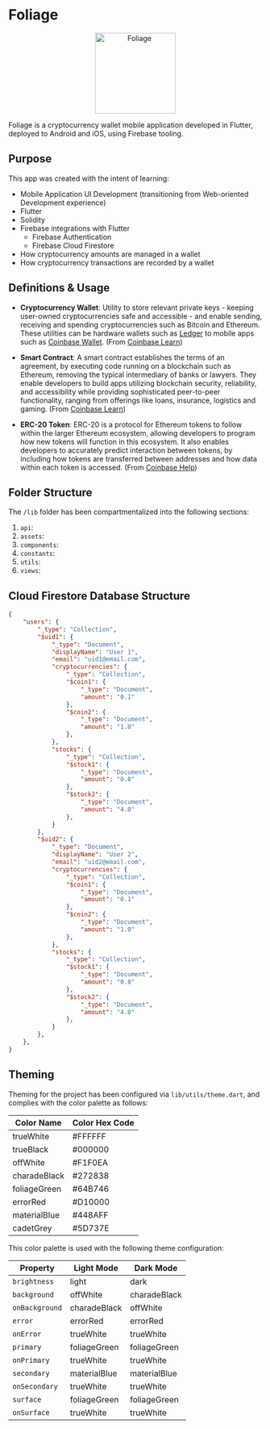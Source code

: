 # Foliage #

<p align="center">
<img src="https://raw.githubusercontent.com/AVS1508/foliage/main/lib/assets/images/icon_alpha.png" alt="Foliage" width="160px" height="160px"/>
</p>

Foliage is a cryptocurrency wallet mobile application developed in Flutter, deployed to Android and iOS, using Firebase tooling.

## Purpose ##

This app was created with the intent of learning:

- Mobile Application UI Development (transitioning from Web-oriented Development experience)
- Flutter
- Solidity
- Firebase integrations with Flutter
    - Firebase Authentication
    - Firebase Cloud Firestore
- How cryptocurrency amounts are managed in a wallet
- How cryptocurrency transactions are recorded by a wallet

## Definitions & Usage ##

- **Cryptocurrency Wallet**: Utility to store relevant private keys - keeping user-owned cryptocurrencies safe and accessible - and enable sending, receiving and spending cryptocurrencies such as Bitcoin and Ethereum. These utilities can be hardware wallets such as [Ledger](https://www.ledger.com/) to mobile apps such as [Coinbase Wallet](https://wallet.coinbase.com/). (From [Coinbase Learn](https://www.coinbase.com/learn/crypto-basics/what-is-a-crypto-wallet))

- **Smart Contract**: A smart contract establishes the terms of an agreement, by executing code running on a blockchain such as Ethereum, removing the typical intermediary of banks or lawyers. They enable developers to build apps utilizing blockchain security, reliability, and accessibility while providing sophisticated peer-to-peer functionality, ranging from offerings like loans, insurance, logistics and gaming. (From [Coinbase Learn](https://www.coinbase.com/learn/crypto-basics/what-is-a-smart-contract))

- **ERC-20 Token**: ERC-20 is a protocol for Ethereum tokens to follow within the larger Ethereum ecosystem, allowing developers to program how new tokens will function in this ecosystem. It also enables developers to accurately predict interaction between tokens, by including how tokens are transferred between addresses and how data within each token is accessed. (From [Coinbase Help](https://help.coinbase.com/en/coinbase/getting-started/crypto-education/what-is-erc20))

## Folder Structure ##

The `/lib` folder has been compartmentalized into the following sections:

1. `api`:
2. `assets`:
3. `components`:
4. `constants`:
5. `utils`:
6. `views`:

## Cloud Firestore Database Structure ##

```json
{
    "users": {
        "_type": "Collection",
        "$uid1": {
            "_type": "Document",
            "displayName": "User 1",
            "email": "uid1@email.com",
            "cryptocurrencies": {
                "_type": "Collection",
                "$coin1": {
                    "_type": "Document",
                    "amount": "0.1"
                },
                "$coin2": {
                    "_type": "Document",
                    "amount": "1.0"
                },
            },
            "stocks": {
                "_type": "Collection",
                "$stock1": {
                    "_type": "Document",
                    "amount": "0.8"
                },
                "$stock2": {
                    "_type": "Document",
                    "amount": "4.0"
                },
            }
        },
        "$uid2": {
            "_type": "Document",
            "displayName": "User 2",
            "email": "uid2@email.com",
            "cryptocurrencies": {
                "_type": "Collection",
                "$coin1": {
                    "_type": "Document",
                    "amount": "0.1"
                },
                "$coin2": {
                    "_type": "Document",
                    "amount": "1.0"
                },
            },
            "stocks": {
                "_type": "Collection",
                "$stock1": {
                    "_type": "Document",
                    "amount": "0.8"
                },
                "$stock2": {
                    "_type": "Document",
                    "amount": "4.0"
                },
            }
        },
    },
}
```

## Theming ##

Theming for the project has been configured via `lib/utils/theme.dart`, and complies with the color palette as follows:

| Color Name   | Color Hex Code |
|--------------|----------------|
| trueWhite    | #FFFFFF        |
| trueBlack    | #000000        |
| offWhite     | #F1F0EA        |
| charadeBlack | #272838        |
| foliageGreen | #64B746        |
| errorRed     | #D10000        |
| materialBlue | #448AFF        |
| cadetGrey    | #5D737E        |

This color palette is used with the following theme configuration:

| Property       | Light Mode   | Dark Mode    |
|----------------|--------------|--------------|
| `brightness`   | light        | dark         |
| `background`   | offWhite     | charadeBlack |
| `onBackground` | charadeBlack | offWhite     |
| `error`        | errorRed     | errorRed     |
| `onError`      | trueWhite    | trueWhite    |
| `primary`      | foliageGreen | foliageGreen |
| `onPrimary`    | trueWhite    | trueWhite    |
| `secondary`    | materialBlue | materialBlue |
| `onSecondary`  | trueWhite    | trueWhite    |
| `surface`      | foliageGreen | foliageGreen |
| `onSurface`    | trueWhite    | trueWhite    |
